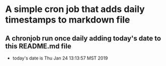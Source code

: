 A simple cron job that adds daily timestamps to markdown file
============================================================
## A chronjob run once daily adding today's date to this README.md file
* today's date is Thu Jan 24 13:13:57 MST 2019
